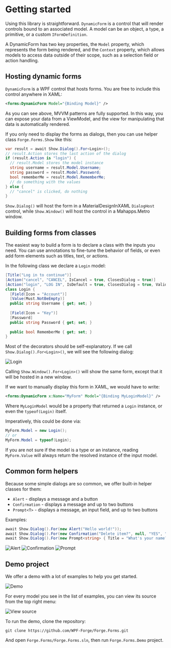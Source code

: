 # Getting started

Using this library is straightforward. `DynamicForm` is a control that will render controls bound to an associated model. A model can be an object, a type, a primitive, or a custom `IFormDefinition`.

A DynamicForm has two key properties, the `Model` property, which represents the form being rendered, and the `Context` property, which allows models to access data outside of their scope, such as a selection field or action handling.

## Hosting dynamic forms

`DynamicForm` is a WPF control that hosts forms. You are free to include this control anywhere in XAML:

```xml
<forms:DynamicForm Model="{Binding Model}" />
```

As you can see above, MVVM patterns are fully supported. In this way, you can expose your data from a ViewModel, and the view for manipulating that data is automatically rendered.

If you only need to display the forms as dialogs, then you can use helper class `Forge.Forms.Show` like this:

```csharp
var result = await Show.Dialog().For<Login>();
// result.Action stores the last action of the dialog
if (result.Action is "login") {
  // result.Model stores the model instance
  string username = result.Model.Username;
  string password = result.Model.Password;
  bool rememberMe = result.Model.RememberMe;
  // do something with the values
} else {
  // "cancel" is clicked, do nothing
}
```

`Show.Dialog()` will host the form in a MaterialDesignInXAML `DialogHost` control, while `Show.Window()` will host the control in a Mahapps.Metro window.

## Building forms from classes

The easiest way to build a form is to declare a class with the inputs you need. You can use annotations to fine-tune the behavior of fields, or even add form elements such as titles, text, or actions.

In the following class we declare a `Login` model:

```csharp
[Title("Log in to continue")]
[Action("cancel", "CANCEL", IsCancel = true, ClosesDialog = true)]
[Action("login", "LOG IN", IsDefault = true, ClosesDialog = true, Validates = true)]
class Login {
  [Field(Icon = "Account")]
  [Value(Must.NotBeEmpty)]
  public string Username { get; set; }
  
  [Field(Icon = "Key")]
  [Password]
  public string Password { get; set; }
  
  public bool RememberMe { get; set; }
}
```

Most of the decorators should be self-explanatory. If we call `Show.Dialog().For<Login>()`, we will see the following dialog:

![Login](https://user-images.githubusercontent.com/12145268/44461196-2e396100-a610-11e8-9f84-384831fe338e.png)

Calling `Show.Window().For<Login>()` will show the same form, except that it will be hosted in a new window.

If we want to manually display this form in XAML, we would have to write:

```xml
<forms:DynamicForm x:Name="MyForm" Model="{Binding MyLoginModel}" />
```

Where `MyLoginModel` would be a property that returned a `Login` instance, or even the `typeof(Login)` itself.

Imperatively, this could be done via:

```csharp
MyForm.Model = new Login();
// or
MyForm.Model = typeof(Login);
```

If you are not sure if the model is a type or an instance, reading `MyForm.Value` will always return the resolved instance of the input model.

## Common form helpers

Because some simple dialogs are so common, we offer built-in helper classes for them:

- `Alert` - displays a message and a button
- `Confirmation` - displays a message and up to two buttons
- `Prompt<T>` - displays a message, an input field, and up to two buttons

Examples:

```csharp
await Show.Dialog().For(new Alert("Hello world!"));
await Show.Dialog().For(new Confirmation("Delete item?", null, "YES", "NO"));
await Show.Dialog().For(new Prompt<string> { Title = "What's your name?" });
```

![Alert](https://user-images.githubusercontent.com/12145268/44462136-d6045e00-a613-11e8-913e-c291d1fad3f6.png)
![Confirmation](https://user-images.githubusercontent.com/12145268/44462151-efa5a580-a613-11e8-9dcd-ab4a73faec01.png)
![Prompt](https://user-images.githubusercontent.com/12145268/44462306-7fe3ea80-a614-11e8-8706-d69f8cab3aae.png)

## Demo project

We offer a demo with a lot of examples to help you get started.

![Demo](https://user-images.githubusercontent.com/12145268/44462672-a6565580-a615-11e8-80a5-0d32e2c9708c.png)

For every model you see in the list of examples, you can view its source from the top right menu:

![View source](https://user-images.githubusercontent.com/12145268/44462746-eb7a8780-a615-11e8-9cb9-21057fc6ec71.png)

To run the demo, clone the repository:

```
git clone https://github.com/WPF-Forge/Forge.Forms.git
```

And open `Forge.Forms/Forge.Forms.sln`, then run `Forge.Forms.Demo` project.

